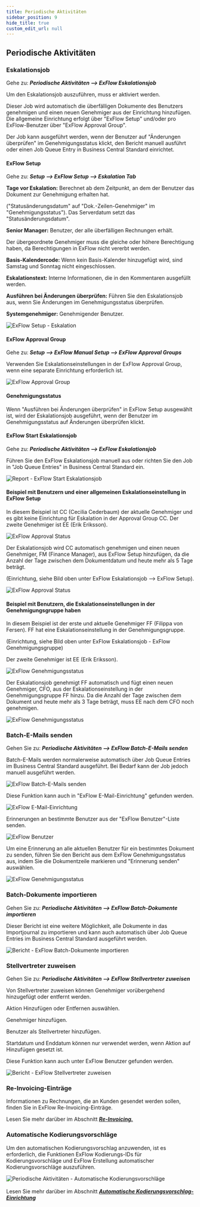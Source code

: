 ```yaml
---
title: Periodische Aktivitäten
sidebar_position: 9
hide_title: true
custom_edit_url: null
---
```

## Periodische Aktivitäten

### Eskalationsjob

Gehe zu: ***Periodische Aktivitäten \--\> ExFlow Eskalationsjob***

Um den Eskalationsjob auszuführen, muss er aktiviert werden.

Dieser Job wird automatisch die überfälligen Dokumente des Benutzers genehmigen und einen neuen Genehmiger aus der Einrichtung hinzufügen. Die allgemeine Einrichtung erfolgt über "ExFlow Setup" und/oder pro ExFlow-Benutzer über "ExFlow Approval Group".

Der Job kann ausgeführt werden, wenn der Benutzer auf "Änderungen überprüfen" im Genehmigungsstatus klickt, den Bericht manuell ausführt oder einen Job Queue Entry in Business Central Standard einrichtet.

#### ExFlow Setup

Gehe zu: ***Setup \--\> ExFlow Setup \--\> Eskalation Tab***

**Tage vor Eskalation:** Berechnet ab dem Zeitpunkt, an dem der Benutzer das Dokument zur Genehmigung erhalten hat.

("Statusänderungsdatum" auf "Dok.-Zeilen-Genehmiger" im "Genehmigungsstatus"). Das Serverdatum setzt das "Statusänderungsdatum".

**Senior Manager:** Benutzer, der alle überfälligen Rechnungen erhält.

Der übergeordnete Genehmiger muss die gleiche oder höhere Berechtigung haben, da Berechtigungen in ExFlow nicht vererbt werden.

**Basis-Kalendercode:** Wenn kein Basis-Kalender hinzugefügt wird, sind Samstag und Sonntag nicht eingeschlossen.

**Eskalationstext:** Interne Informationen, die in den Kommentaren ausgefüllt werden.

**Ausführen bei Änderungen überprüfen:** Führen Sie den Eskalationsjob aus, wenn Sie Änderungen im Genehmigungsstatus überprüfen.

**Systemgenehmiger:** Genehmigender Benutzer.

![ExFlow Setup - Eskalation](../../images/exflow-setup-escalation-002.png)

#### ExFlow Approval Group

Gehe zu: ***Setup \--\> ExFlow Manual Setup \--\> ExFlow Approval Groups***

Verwenden Sie Eskalationseinstellungen in der ExFlow Approval Group, wenn eine separate Einrichtung erforderlich ist.

![ExFlow Approval Group](../../images/image324.png)

#### Genehmigungsstatus

Wenn "Ausführen bei Änderungen überprüfen" in ExFlow Setup ausgewählt ist, wird der Eskalationsjob ausgeführt, wenn der Benutzer im Genehmigungsstatus auf Änderungen überprüfen klickt.

#### ExFlow Start Eskalationsjob

Gehe zu: ***Periodische Aktivitäten \--\> ExFlow Eskalationsjob***

Führen Sie den ExFlow Eskalationsjob manuell aus oder richten Sie den Job in "Job Queue Entries" in Business Central Standard ein.

![Report - ExFlow Start Eskalationsjob](../../images/image325.png)

#### Beispiel mit Benutzern und einer allgemeinen Eskalationseinstellung in ExFlow Setup

In diesem Beispiel ist CC (Cecilia Cederbaum) der aktuelle Genehmiger und es gibt keine Einrichtung für Eskalation in der Approval Group CC. Der zweite Genehmiger ist EE (Erik Eriksson).

![ExFlow Approval Status](../../images/image326.png)

Der Eskalationsjob wird CC automatisch genehmigen und einen neuen Genehmiger, FM (Finance Manager), aus ExFlow Setup hinzufügen, da die Anzahl der Tage zwischen dem Dokumentdatum und heute mehr als 5 Tage beträgt.

(Einrichtung, siehe Bild oben unter ExFlow Eskalationsjob \--\> ExFlow Setup).

![ExFlow Approval Status](../../images/image327.png)

#### Beispiel mit Benutzern, die Eskalationseinstellungen in der Genehmigungsgruppe haben

In diesem Beispiel ist der erste und aktuelle Genehmiger FF (Filippa von Fersen). FF hat eine Eskalationseinstellung in der Genehmigungsgruppe.

(Einrichtung, siehe Bild oben unter ExFlow Eskalationsjob - ExFlow Genehmigungsgruppe)

Der zweite Genehmiger ist EE (Erik Eriksson).

![ExFlow Genehmigungsstatus](../../images/image328.png)

Der Eskalationsjob genehmigt FF automatisch und fügt einen neuen Genehmiger, CFO, aus der Eskalationseinstellung in der Genehmigungsgruppe FF hinzu. Da die Anzahl der Tage zwischen dem Dokument und heute mehr als 3 Tage beträgt, muss EE nach dem CFO noch genehmigen.

![ExFlow Genehmigungsstatus](../../images/image329.png)

### Batch-E-Mails senden

Gehen Sie zu: ***Periodische Aktivitäten \--\> ExFlow Batch-E-Mails senden***

Batch-E-Mails werden normalerweise automatisch über Job Queue Entries im Business Central Standard ausgeführt. Bei Bedarf kann der Job jedoch manuell ausgeführt werden.

![ExFlow Batch-E-Mails senden](../../images/image330.png)

Diese Funktion kann auch in "ExFlow E-Mail-Einrichtung" gefunden werden.

![ExFlow E-Mail-Einrichtung](../../images/image331.png)

Erinnerungen an bestimmte Benutzer aus der "ExFlow Benutzer"-Liste senden.

![ExFlow Benutzer](../../images/image332.png)

Um eine Erinnerung an alle aktuellen Benutzer für ein bestimmtes Dokument zu senden, führen Sie den Bericht aus dem ExFlow Genehmigungsstatus aus, indem Sie die Dokumentzeile markieren und "Erinnerung senden" auswählen.

![ExFlow Genehmigungsstatus](../../images/image333.png)

### Batch-Dokumente importieren

Gehen Sie zu: ***Periodische Aktivitäten \--\> ExFlow Batch-Dokumente importieren***

Dieser Bericht ist eine weitere Möglichkeit, alle Dokumente in das Importjournal zu importieren und kann auch automatisch über Job Queue Entries im Business Central Standard ausgeführt werden.

![Bericht - ExFlow Batch-Dokumente importieren](../../images/image334.png)

### Stellvertreter zuweisen

Gehen Sie zu: ***Periodische Aktivitäten \--\> ExFlow Stellvertreter zuweisen***

Von Stellvertreter zuweisen können Genehmiger vorübergehend hinzugefügt oder entfernt werden.

Aktion Hinzufügen oder Entfernen auswählen.

Genehmiger hinzufügen.

Benutzer als Stellvertreter hinzufügen.

Startdatum und Enddatum können nur verwendet werden, wenn Aktion auf Hinzufügen gesetzt ist.

Diese Funktion kann auch unter ExFlow Benutzer gefunden werden.

![Bericht - ExFlow Stellvertreter zuweisen](../../images/image335.png)

### Re-Invoicing-Einträge

Informationen zu Rechnungen, die an Kunden gesendet werden sollen, finden Sie in ExFlow Re-Invoicing-Einträge.

Lesen Sie mehr darüber im Abschnitt [***Re-Invoicing.***](https://docs.exflow.cloud/business-central/docs/user-manual/business-functionality/re-invoicing#re-invoicing)

### Automatische Kodierungsvorschläge

Um den automatischen Kodierungsvorschlag anzuwenden, ist es erforderlich, die Funktionen ExFlow Kodierungs-IDs für Kodierungsvorschläge und ExFlow Erstellung automatischer Kodierungsvorschläge auszuführen.

![Periodische Aktivitäten - Automatische Kodierungsvorschläge](../../images/exflow-menu-005-periodic-activities.png) <br/><br/> Lesen Sie mehr darüber im Abschnitt [***Automatische Kodierungsvorschlag-Einrichtung***](https://docs.exflow.cloud/business-central/docs/user-manual/business-functionality/automatic-coding-suggestion-setup#automatic-coding-suggestion-setup)

